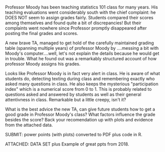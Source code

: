 Professor Moody has been teaching statistics 101 class for many years. His teaching evaluations went considerably south with the chief complaint:  he DOES NOT seem to assign grades fairly.   Students compared their scores among themselves and found quite a bit of discrepancies! But their complaints went nowhere since Professor promptly disappeared after posting the final grades and scores.

A new brave TA,  managed to get hold of the carefully maintained grading table (spanning multiple years) of professor Moody by ….messing a bit with Moody's computer….well,  let's not explain the details because he would get in trouble. What he found out was a remarkably structured account of how professor Moody assigns his grades.  

Looks like Professor Moody is in fact very alert in class. He is aware of  what students do,  detecting texting during class and remembering exactly who asked many questions in class.  He also keeps the mysterious "participation index" which is a numerical score from 0 to 1. This is probably related to questions asked and answered by students as well as their general attentivness in class.  Remarkable but a little creepy, isn't it?

What is the best advice the new TA, can give future students how to get a good grade in Professor Moody's class?  What factors influence the grade besides the score?   Back your recomendation  up with plots and evidence from the attached data.

SUBMIT:  power points  (with plots) converted to PDF  plus code in R.

ATTACHED: DATA SET plus Example of great ppts from 2018.
